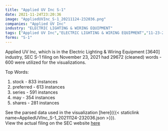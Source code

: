 ```yaml
---
title: "Applied UV Inc S-1"
date: 2021-11-24T23:20:36
image: "AppliedUVInc_S-1_20211124-232036.png"
companies: "Applied UV Inc"
industry: "ELECTRIC LIGHTING & WIRING EQUIPMENT"
tags: ["Applied UV Inc","ELECTRIC LIGHTING & WIRING EQUIPMENT","11-23-2021","S-1"]
forms: "S-1"
---
```

Applied UV Inc, which is in the Electric Lighting & Wiring Equipment [3640] industry, SEC S-1 filing on November 23, 2021 had 29672 (cleaned) words - 600 were utilized for the visualizations.

Top Words:
1. stock - 833 instances
2. preferred - 613 instances
3. series - 591 instances
4. may - 354 instances
5. shares - 281 instances


See the parsed data used in the visualization [here]({{< staticlink name=AppliedUVInc_S-1_20211124-232036.json >}}).  
View the actual filing on the SEC website [here](https://www.sec.gov/Archives/edgar/data/1811109/0001607062-21-000557.txt)